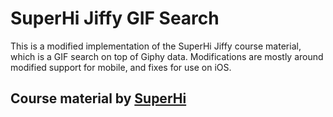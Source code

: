 SuperHi Jiffy GIF Search
========================

This is a modified implementation of the SuperHi Jiffy course material, which is a GIF search on top of Giphy data. Modifications are mostly around modified support for mobile, and fixes for use on iOS.

Course material by [SuperHi](http://superhi.com/)
-------------------